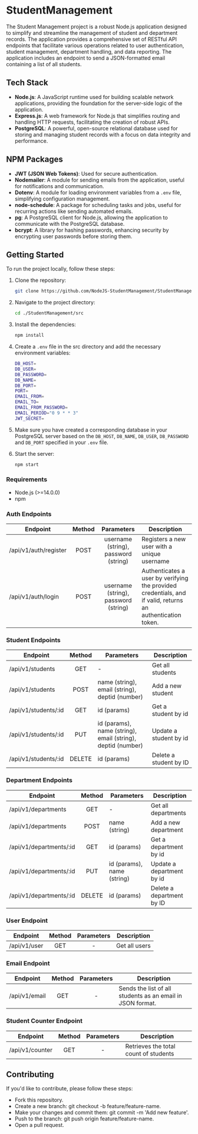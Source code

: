 # StudentManagement

The Student Management project is a robust Node.js application designed to simplify and streamline the management of student and department records. The application provides a comprehensive set of RESTful API endpoints that facilitate various operations related to user authentication, student management, department handling, and data reporting.  The application includes an endpoint to send a JSON-formatted email containing a list of all students.

## Tech Stack
- **Node.js**: A JavaScript runtime used for building scalable network applications, providing the foundation for the server-side logic of the application.
- **Express.js**: A web framework for Node.js that simplifies routing and handling HTTP requests, facilitating the creation of robust APIs.
- **PostgreSQL**: A powerful, open-source relational database used for storing and managing student records with a focus on data integrity and performance.

## NPM Packages
- **JWT (JSON Web Tokens)**: Used for secure authentication.
- **Nodemailer**: A module for sending emails from the application, useful for notifications and communication.
- **Dotenv**: A module for loading environment variables from a `.env` file, simplifying configuration management.
- **node-schedule**: A package for scheduling tasks and jobs, useful for recurring actions like sending automated emails.
- **pg**: A PostgreSQL client for Node.js, allowing the application to communicate with the PostgreSQL database.
- **bcrypt**: A library for hashing passwords, enhancing security by encrypting user passwords before storing them.


## Getting Started
To run the project locally, follow these steps:
1. Clone the repository:
    ```bash
    git clone https://github.com/NodeJS-StudentManagement/StudentManagement.git
    ```
2. Navigate to the project directory:
    ```bash
    cd ./StudentManagement/src
    ```
3. Install the dependencies:
    ```bash
    npm install
    ```
4. Create a `.env` file in the src directory and add the necessary environment variables:

    ```bash
    DB_HOST=
	DB_USER=
	DB_PASSWORD=
	DB_NAME=
	DB_PORT=
	PORT=
	EMAIL_FROM=
	EMAIL_TO=
	EMAIL_FROM_PASSWORD=
	EMAIL_PERIOD="0 9 * * 3"
	JWT_SECRET=
    ```
5. Make sure you have created a corresponding database in your PostgreSQL server based on the `DB_HOST`, `DB_NAME`, `DB_USER`, `DB_PASSWORD` and `DB_PORT` specified in your `.env` file.

6. Start the server:
    ```bash
    npm start
    ```

### Requirements
- Node.js (>=14.0.0)
- npm

### Auth Endpoints

| Endpoint               | Method  | Parameters| Description |
| -----------            | :---:   | :--------:|-------------|
| /api/v1/auth/register  | POST    | username (string), password (string) | Registers a new user with a unique username |
| /api/v1/auth/login     | POST    | username (string), password (string) |Authenticates a user by verifying the provided credentials, and if valid, returns an authentication token. |


### Student Endpoints

| Endpoint              | Method  | Parameters   | Description |
| -------------         | :---:   | -------------|-------------|
| /api/v1/students      | GET     | -	   |     Get all students        |				
| /api/v1/students      | POST    |name (string), email (string), deptid (number)| Add a new student     |
| /api/v1/students/:id  | GET     | id (params) |Get a student by id|				
| /api/v1/students/:id  | PUT     | id (params), name (string), email (string), deptid (number)| Update a student by id |
| /api/v1/students/:id  | DELETE  |		id (params)	   |     Delete a student by ID       |				



### Department Endpoints

| Endpoint              | Method  | Parameters   | Description |
| -------------         | :---:  | -------------|-------------|
| /api/v1/departments      | GET     |		 -	   |     Get all departments       |				
| /api/v1/departments      | POST    |     name (string) |        Add a new department    |
| /api/v1/departments/:id  | GET     | 		 id (params)	   |     Get a department by id       |				
| /api/v1/departments/:id  | PUT     |id (params), name (string) | Update a department by id |
| /api/v1/departments/:id  | DELETE  |		id (params)	   |     Delete a department by ID       |				

### User Endpoint

| Endpoint     | Method  | Parameters  | Description |
| -----------  | :---:   | :----------:|-------------|
| /api/v1/user | GET     |		 -     |Get all users|

### Email Endpoint

| Endpoint      | Method  | Parameters  | Description |
| -----------   | :---:   | :----------:|-------------|
| /api/v1/email | GET     |  		 -  |Sends the list of all students as an email in JSON format.|

### Student Counter Endpoint

| Endpoint      | Method  | Parameters  | Description |
| -----------   | :---:   | :----------:|-------------|
| /api/v1/counter | GET     |  		 -  | Retrieves the total count of students|


## Contributing
If you'd like to contribute, please follow these steps:

- Fork this repository.
- Create a new branch: git checkout -b feature/feature-name.
- Make your changes and commit them: git commit -m 'Add new feature'.
- Push to the branch: git push origin feature/feature-name.
- Open a pull request.

